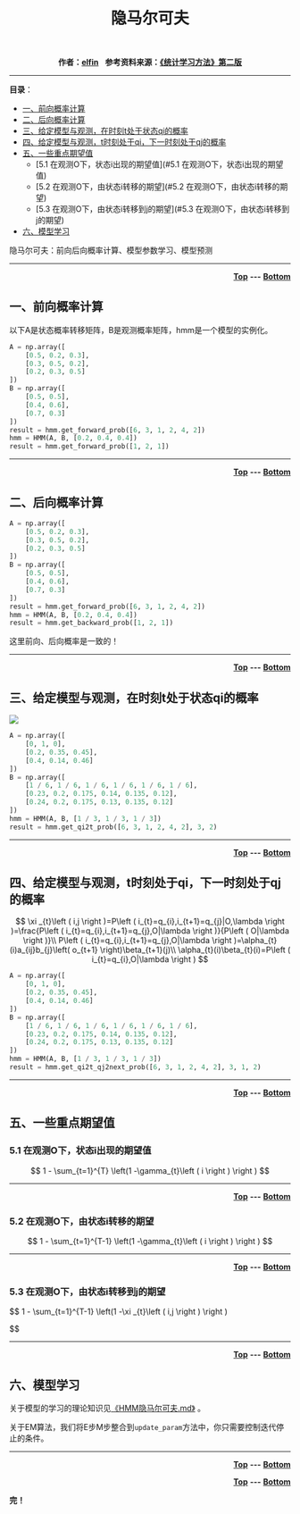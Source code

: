 <p>
    <center><h1>隐马尔可夫</h1></center>
	<br />
    <p name="top" id="top" align="center">
        <b>作者：</b><b><a href="https://www.cnblogs.com/dan-baishucaizi/">elfin</a></b>&nbsp;&nbsp;
        <b>参考资料来源：<a href="">《统计学习方法》第二版</a></b>
	</p>
</p>

---

**目录**：

* [一、前向概率计算](#一、前向概率计算)
* [二、后向概率计算](#二、后向概率计算)
* [三、给定模型与观测，在时刻t处于状态qi的概率](#三、给定模型与观测，在时刻t处于状态qi的概率)
* [四、给定模型与观测，t时刻处于qi，下一时刻处于qj的概率](#四、给定模型与观测，t时刻处于qi，下一时刻处于qj的概率)
* [五、一些重点期望值](#五、一些重点期望值)
    * [5.1 在观测O下，状态i出现的期望值](#5.1 在观测O下，状态i出现的期望值)
    * [5.2 在观测O下，由状态i转移的期望](#5.2 在观测O下，由状态i转移的期望)
    * [5.3 在观测O下，由状态i转移到j的期望](#5.3 在观测O下，由状态i转移到j的期望)
* [六、模型学习](#六、模型学习)



隐马尔可夫：前向后向概率计算、模型参数学习、模型预测

---

<p align="right">
    <b><a href="#top">Top</a></b>&nbsp;<b>---</b>&nbsp;<b><a href="#bottom">Bottom</a></b>
</p>



## 一、前向概率计算

以下A是状态概率转移矩阵，B是观测概率矩阵，hmm是一个模型的实例化。

```python
A = np.array([
    [0.5, 0.2, 0.3],
    [0.3, 0.5, 0.2],
    [0.2, 0.3, 0.5]
])
B = np.array([
    [0.5, 0.5],
    [0.4, 0.6],
    [0.7, 0.3]
])
result = hmm.get_forward_prob([6, 3, 1, 2, 4, 2])
hmm = HMM(A, B, [0.2, 0.4, 0.4])
result = hmm.get_forward_prob([1, 2, 1])
```

---

<p align="right">
    <b><a href="#top">Top</a></b>&nbsp;<b>---</b>&nbsp;<b><a href="#bottom">Bottom</a></b>
</p>



## 二、后向概率计算

```python
A = np.array([
    [0.5, 0.2, 0.3],
    [0.3, 0.5, 0.2],
    [0.2, 0.3, 0.5]
])
B = np.array([
    [0.5, 0.5],
    [0.4, 0.6],
    [0.7, 0.3]
])
result = hmm.get_forward_prob([6, 3, 1, 2, 4, 2])
hmm = HMM(A, B, [0.2, 0.4, 0.4])
result = hmm.get_backward_prob([1, 2, 1])
```

这里前向、后向概率是一致的！

---

<p align="right">
    <b><a href="#top">Top</a></b>&nbsp;<b>---</b>&nbsp;<b><a href="#bottom">Bottom</a></b>
</p>

## 三、给定模型与观测，在时刻t处于状态qi的概率

<img src="http://latex.codecogs.com/gif.latex?\gamma_{t}\left ( i \right )=\frac{\alpha_{t}(i)\beta_{t}(i)}{\sum_{j=1}^{N}\alpha_{t}(j)\beta_{t}(j)}">





```python
A = np.array([
    [0, 1, 0],
    [0.2, 0.35, 0.45],
    [0.4, 0.14, 0.46]
])
B = np.array([
    [1 / 6, 1 / 6, 1 / 6, 1 / 6, 1 / 6, 1 / 6],
    [0.23, 0.2, 0.175, 0.14, 0.135, 0.12],
    [0.24, 0.2, 0.175, 0.13, 0.135, 0.12]
])
hmm = HMM(A, B, [1 / 3, 1 / 3, 1 / 3])
result = hmm.get_qi2t_prob([6, 3, 1, 2, 4, 2], 3, 2)
```



---

<p align="right">
    <b><a href="#top">Top</a></b>&nbsp;<b>---</b>&nbsp;<b><a href="#bottom">Bottom</a></b>
</p>



## 四、给定模型与观测，t时刻处于qi，下一时刻处于qj的概率

$$
\xi _{t}\left ( i,j \right )=P\left ( i_{t}=q_{i},i_{t+1}=q_{j}|O,\lambda  \right )=\frac{P\left ( i_{t}=q_{i},i_{t+1}=q_{j},O|\lambda  \right )}{P\left ( O|\lambda  \right )}\\
P\left ( i_{t}=q_{i},i_{t+1}=q_{j},O|\lambda  \right )=\alpha_{t}(i)a_{ij}b_{j}\left( o_{t+1} \right)\beta_{t+1}(j)\\
\alpha_{t}(i)\beta_{t}(i)=P\left ( i_{t}=q_{i},O|\lambda  \right )
$$



```python
A = np.array([
    [0, 1, 0],
    [0.2, 0.35, 0.45],
    [0.4, 0.14, 0.46]
])
B = np.array([
    [1 / 6, 1 / 6, 1 / 6, 1 / 6, 1 / 6, 1 / 6],
    [0.23, 0.2, 0.175, 0.14, 0.135, 0.12],
    [0.24, 0.2, 0.175, 0.13, 0.135, 0.12]
])
hmm = HMM(A, B, [1 / 3, 1 / 3, 1 / 3])
result = hmm.get_qi2t_qj2next_prob([6, 3, 1, 2, 4, 2], 3, 1, 2)
```



---

<p align="right">
    <b><a href="#top">Top</a></b>&nbsp;<b>---</b>&nbsp;<b><a href="#bottom">Bottom</a></b>
</p>



## 五、一些重点期望值

### 5.1 在观测O下，状态i出现的期望值

$$
1 - \sum_{t=1}^{T} \left(1 -\gamma_{t}\left ( i \right ) \right )
$$



---

<p align="right">
    <b><a href="#top">Top</a></b>&nbsp;<b>---</b>&nbsp;<b><a href="#bottom">Bottom</a></b>
</p>

### 5.2 在观测O下，由状态i转移的期望

$$
1 - \sum_{t=1}^{T-1} \left(1 -\gamma_{t}\left ( i \right ) \right )
$$



---

<p align="right">
    <b><a href="#top">Top</a></b>&nbsp;<b>---</b>&nbsp;<b><a href="#bottom">Bottom</a></b>
</p>

### 5.3 在观测O下，由状态i转移到j的期望

$$
1 - \sum_{t=1}^{T-1} \left(1 -\xi _{t}\left ( i,j \right ) \right )

$$



---

<p align="right">
    <b><a href="#top">Top</a></b>&nbsp;<b>---</b>&nbsp;<b><a href="#bottom">Bottom</a></b>
</p>



## 六、模型学习

关于模型的学习的理论知识见[《HMM隐马尔可夫.md》](HMM隐马尔可夫.md) 。

关于EM算法，我们将E步M步整合到`update_param`方法中，你只需要控制迭代停止的条件。







---

<p align="right">
    <b><a href="#top">Top</a></b>&nbsp;<b>---</b>&nbsp;<b><a href="#bottom">Bottom</a></b>
</p>

<p align="right">
    <b><a href="#top">Top</a></b>&nbsp;<b>---</b>&nbsp;<b><a href="#bottom">Bottom</a></b>
</p>
<p id="bottom" name="bottom">
	<b>完！</b>
</p>

